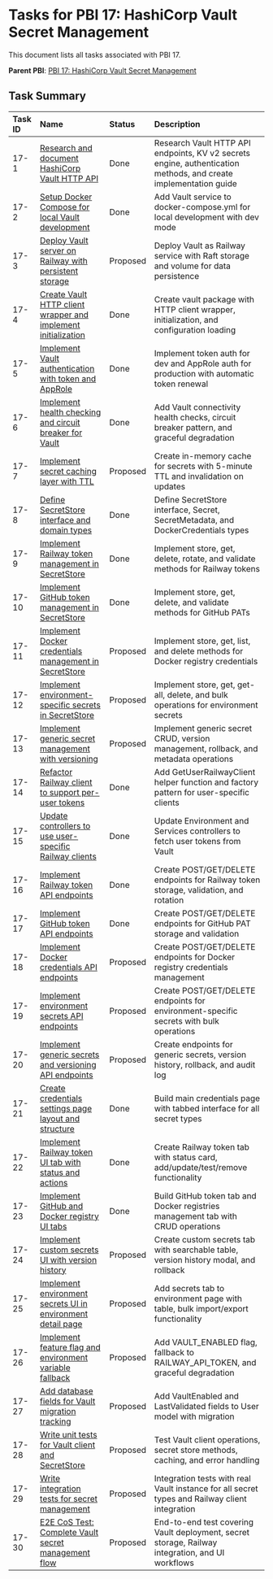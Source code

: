 # Tasks for PBI 17: HashiCorp Vault Secret Management

This document lists all tasks associated with PBI 17.

**Parent PBI**: [PBI 17: HashiCorp Vault Secret Management](./prd.md)

## Task Summary

| Task ID | Name | Status | Description |
| :------ | :--------------------------------------- | :------- | :--------------------------------- |
| 17-1 | [Research and document HashiCorp Vault HTTP API](./17-1.md) | Done | Research Vault HTTP API endpoints, KV v2 secrets engine, authentication methods, and create implementation guide |
| 17-2 | [Setup Docker Compose for local Vault development](./17-2.md) | Done | Add Vault service to docker-compose.yml for local development with dev mode |
| 17-3 | [Deploy Vault server on Railway with persistent storage](./17-3.md) | Proposed | Deploy Vault as Railway service with Raft storage and volume for data persistence |
| 17-4 | [Create Vault HTTP client wrapper and implement initialization](./17-4.md) | Done | Create vault package with HTTP client wrapper, initialization, and configuration loading |
| 17-5 | [Implement Vault authentication with token and AppRole](./17-5.md) | Done | Implement token auth for dev and AppRole auth for production with automatic token renewal |
| 17-6 | [Implement health checking and circuit breaker for Vault](./17-6.md) | Done | Add Vault connectivity health checks, circuit breaker pattern, and graceful degradation |
| 17-7 | [Implement secret caching layer with TTL](./17-7.md) | Proposed | Create in-memory cache for secrets with 5-minute TTL and invalidation on updates |
| 17-8 | [Define SecretStore interface and domain types](./17-8.md) | Done | Define SecretStore interface, Secret, SecretMetadata, and DockerCredentials types |
| 17-9 | [Implement Railway token management in SecretStore](./17-9.md) | Done | Implement store, get, delete, rotate, and validate methods for Railway tokens |
| 17-10 | [Implement GitHub token management in SecretStore](./17-10.md) | Done | Implement store, get, delete, and validate methods for GitHub PATs |
| 17-11 | [Implement Docker credentials management in SecretStore](./17-11.md) | Proposed | Implement store, get, list, and delete methods for Docker registry credentials |
| 17-12 | [Implement environment-specific secrets in SecretStore](./17-12.md) | Proposed | Implement store, get, get-all, delete, and bulk operations for environment secrets |
| 17-13 | [Implement generic secret management with versioning](./17-13.md) | Proposed | Implement generic secret CRUD, version management, rollback, and metadata operations |
| 17-14 | [Refactor Railway client to support per-user tokens](./17-14.md) | Done | Add GetUserRailwayClient helper function and factory pattern for user-specific clients |
| 17-15 | [Update controllers to use user-specific Railway clients](./17-15.md) | Done | Update Environment and Services controllers to fetch user tokens from Vault |
| 17-16 | [Implement Railway token API endpoints](./17-16.md) | Done | Create POST/GET/DELETE endpoints for Railway token storage, validation, and rotation |
| 17-17 | [Implement GitHub token API endpoints](./17-17.md) | Done | Create POST/GET/DELETE endpoints for GitHub PAT storage and validation |
| 17-18 | [Implement Docker credentials API endpoints](./17-18.md) | Proposed | Create POST/GET/DELETE endpoints for Docker registry credentials management |
| 17-19 | [Implement environment secrets API endpoints](./17-19.md) | Proposed | Create POST/GET/DELETE endpoints for environment-specific secrets with bulk operations |
| 17-20 | [Implement generic secrets and versioning API endpoints](./17-20.md) | Proposed | Create endpoints for generic secrets, version history, rollback, and audit log |
| 17-21 | [Create credentials settings page layout and structure](./17-21.md) | Done | Build main credentials page with tabbed interface for all secret types |
| 17-22 | [Implement Railway token UI tab with status and actions](./17-22.md) | Done | Create Railway token tab with status card, add/update/test/remove functionality |
| 17-23 | [Implement GitHub and Docker registry UI tabs](./17-23.md) | Done | Build GitHub token tab and Docker registries management tab with CRUD operations |
| 17-24 | [Implement custom secrets UI with version history](./17-24.md) | Proposed | Create custom secrets tab with searchable table, version history modal, and rollback |
| 17-25 | [Implement environment secrets UI in environment detail page](./17-25.md) | Proposed | Add secrets tab to environment page with table, bulk import/export functionality |
| 17-26 | [Implement feature flag and environment variable fallback](./17-26.md) | Proposed | Add VAULT_ENABLED flag, fallback to RAILWAY_API_TOKEN, and graceful degradation |
| 17-27 | [Add database fields for Vault migration tracking](./17-27.md) | Proposed | Add VaultEnabled and LastValidated fields to User model with migration |
| 17-28 | [Write unit tests for Vault client and SecretStore](./17-28.md) | Proposed | Test Vault client operations, secret store methods, caching, and error handling |
| 17-29 | [Write integration tests for secret management](./17-29.md) | Proposed | Integration tests with real Vault instance for all secret types and Railway client integration |
| 17-30 | [E2E CoS Test: Complete Vault secret management flow](./17-30.md) | Proposed | End-to-end test covering Vault deployment, secret storage, Railway integration, and UI workflows |


